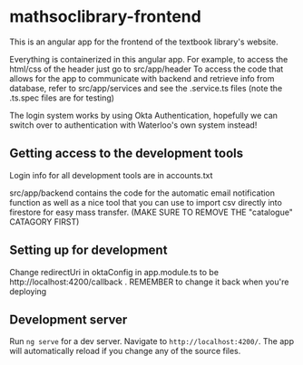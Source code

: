 # mathsoclibrary-frontend
This is an angular app for the frontend of the textbook library's website.

Everything is containerized in this angular app. For example, to access the html/css of the header just go to src/app/header
To access the code that allows for the app to communicate with backend and retrieve info from database, refer to src/app/services and see the .service.ts files (note the .ts.spec files are for testing)

The login system works by using Okta Authentication, hopefully we can switch over to authentication with Waterloo's own system instead!



## Getting access to the development tools
Login info for all development tools are in accounts.txt

src/app/backend contains the code for the automatic email notification function as well as a nice tool that you can use to import
csv directly into firestore for easy mass transfer. (MAKE SURE TO REMOVE THE "catalogue" CATAGORY FIRST)

## Setting up for development
Change redirectUri in oktaConfig in app.module.ts to be http://localhost:4200/callback . REMEMBER to change it back when you're deploying

## Development server

Run `ng serve` for a dev server. Navigate to `http://localhost:4200/`. The app will automatically reload if you change any of the source files.

